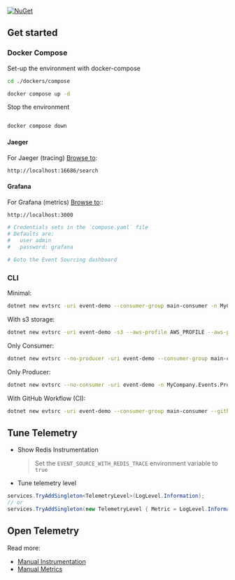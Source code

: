 [![NuGet](https://img.shields.io/nuget/v/Demo.svg)](https://www.nuget.org/packages/Demo/) 

## Get started 

### Docker Compose

Set-up the environment with docker-compose 

```bash
cd ./dockers/compose
```

```bash
docker compose up -d
```

Stop the environment

```bash

docker compose down
```

#### Jaeger 

For Jaeger (tracing) [Browse to](http://localhost:16686/search):
```bash
http://localhost:16686/search
```

#### Grafana 

For Grafana (metrics) [Browse to](http://localhost:3000/)::
```bash
http://localhost:3000

# Credentials sets in the `compose.yaml` file
# Defaults are:
#   user admin
#   password: grafana

# Goto the Event Sourcing dashboard
```

### CLI

Minimal:

```bash
dotnet new evtsrc -uri event-demo --consumer-group main-consumer -n MyCompany.Events -e MyEvent
```

With s3 storage:  

```bash
dotnet new evtsrc -uri event-demo -s3 --aws-profile AWS_PROFILE --aws-profile-region us-east-1 --s3-bucket event-sourcing-demo --consumer-group main-consumer -n MyCompany.Events -e MyEvent
```

Only Consumer:  

```bash
dotnet new evtsrc --no-producer -uri event-demo --consumer-group main-consumer -n MyCompany.Events.Consumer -e MyEvent
```  

Only Producer:  

```bash
dotnet new evtsrc --no-consumer -uri event-demo -n MyCompany.Events.Producer -e MyEvent
```  

With GitHub Workflow (CI):  

```bash
dotnet new evtsrc -uri event-demo --consumer-group main-consumer --github-ci --git-email ci-mail@gmail.com -n MyCompany.Events -e MyEvent
```  
## Tune Telemetry

- Show Redis Instrumentation

  > Set the `EVENT_SOURCE_WITH_REDIS_TRACE` environment variable to `true`

- Tune telemetry level

```cs
services.TryAddSingleton<TelemetryLevel>(LogLevel.Information);
// or
services.TryAddSingleton(new TelemetryLevel { Metric = LogLevel.Information, Trace = LogLevel.Debug });
```

## Open Telemetry

Read more:

- [Manual Instrumentation](https://opentelemetry.io/docs/instrumentation/net/getting-started/#manual-instrumentation)
- [Manual Metrics](https://opentelemetry.io/docs/instrumentation/net/getting-started/#manual-metrics)
